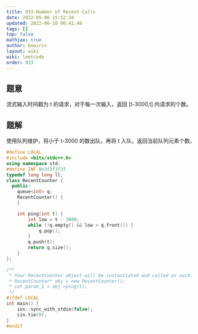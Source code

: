 ```yaml
---
title: 933-Number of Recent Calls 
date: 2022-05-06 15:52:34 
updated: 2022-06-10 00:41:48
tags: [] 
top: false
mathjax: true
author: booiris
layout: wiki  
wiki: leetcode
order: 933
---
```


## 题意

流式输入时间戳为 t 的请求，对于每一次输入，返回 [t-3000,t] 内请求的个数。

## 题解

使用队列维护，将小于 t-3000 的数出队，再将 t 入队，返回当前队列元素个数。

```cpp
#define LOCAL
#include <bits/stdc++.h>
using namespace std;
#define INF 0x3f3f3f3f
typedef long long ll;
class RecentCounter {
  public:
    queue<int> q;
    RecentCounter() {
    }

    int ping(int t) {
        int low = t - 3000;
        while (!q.empty() && low > q.front()) {
            q.pop();
        }
        q.push(t);
        return q.size();
    }
};

/**
 * Your RecentCounter object will be instantiated and called as such:
 * RecentCounter* obj = new RecentCounter();
 * int param_1 = obj->ping(t);
 */
#ifdef LOCAL
int main() {
    ios::sync_with_stdio(false);
    cin.tie(0);
}
#endif
```
